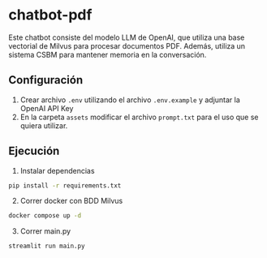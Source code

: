 # chatbot-pdf

Este chatbot consiste del modelo LLM de OpenAI, que utiliza una base vectorial de Milvus para procesar documentos 
PDF. Además, utiliza un sistema CSBM para mantener memoria en la conversación.

## Configuración

1. Crear archivo `.env` utilizando el archivo `.env.example` y adjuntar la OpenAI API Key
2. En la carpeta `assets` modificar el archivo `prompt.txt` para el uso que se quiera utilizar.

## Ejecución

1. Instalar dependencias

```bash
pip install -r requirements.txt
```

2. Correr docker con BDD Milvus

```bash
docker compose up -d
```

3. Correr main.py

```bash
streamlit run main.py
```